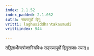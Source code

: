 ```yaml
---
index: 2.1.52
index_padded: 2.1.052
sutra: संख्यापूर्वो द्विगुः
vritti: laghusiddhantakaumudi
vrittiindex: 944

---
```

तद्धितार्थेत्यत्रोक्तस्त्रिविधः सङ्ख्यापूर्वो द्विगुसञ्ज्ञः स्यात्॥